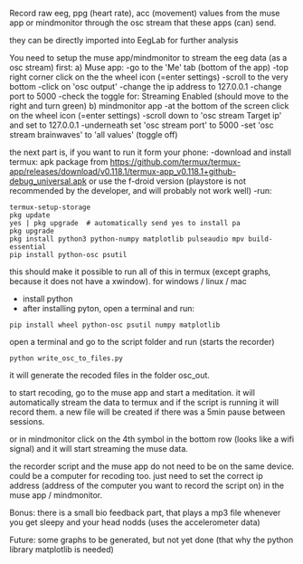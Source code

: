 Record raw eeg, ppg (heart rate), acc (movement) values from the muse app or mindmonitor through the osc stream that these apps (can) send.

they can be directly imported into EegLab for further analysis

You need to setup the muse app/mindmonitor to stream the eeg data (as a osc stream) first:
  a) Muse app:
    -go to the 'Me' tab (bottom of the app)
    -top right corner click on the the wheel icon (=enter settings)
    -scroll to the very bottom
    -click on 'osc output'
    -change the ip address to 127.0.0.1
    -change port to 5000
    -check the toggle for: Streaming Enabled (should move to the right and turn green)
  b) mindmonitor app
    -at the bottom of the screen click on the wheel icon (=enter settings)
    -scroll down to 'osc stream Target ip' and set to 127.0.0.1
    -underneath set 'osc stream port' to 5000
    -set 'osc stream brainwaves' to 'all values' (toggle off)

the next part is, if you want to run it form your phone:
  -download and install termux: apk package from https://github.com/termux/termux-app/releases/download/v0.118.1/termux-app_v0.118.1+github-debug_universal.apk or use the f-droid version (playstore is not recommended by the developer, and will probably not work well)
  -run: 
```
termux-setup-storage
pkg update
yes | pkg upgrade  # automatically send yes to install pa
pkg upgrade
pkg install python3 python-numpy matplotlib pulseaudio mpv build-essential 
pip install python-osc psutil
```

this should make it possible to run all of this in termux (except graphs, because it does not have a xwindow). for windows / linux / mac
- install python
- after installing pyton, open a terminal and run:
```
pip install wheel python-osc psutil numpy matplotlib
```

open a terminal and go to the script folder and run (starts the recorder)
```
python write_osc_to_files.py
```
it will generate the recoded files in the folder osc_out.

to start recoding, go to the muse app and start a meditation. it will automatically stream the data to termux and if the script is running it will record them. a new file will be created if there was a 5min pause between sessions.

or in mindmonitor click on the 4th symbol in the bottom row (looks like a wifi signal) and it will start streaming the muse data.

the recorder script and the muse app do not need to be on the same device. could be a computer for recoding too. just need to set the correct ip address (address of the computer you want to record the script on) in the muse app / mindmonitor.

Bonus: there is a small bio feedback part, that plays a mp3 file whenever you get sleepy and your head nodds (uses the accelerometer data)

Future: some graphs to be generated, but not yet done (that why the python library matplotlib is needed)